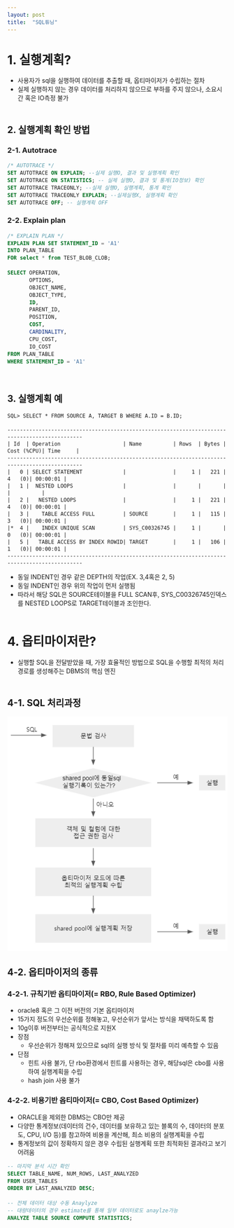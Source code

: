```yaml
---
layout: post
title:  "SQL튜닝"
---
```


# 1. 실행계획?
- 사용자가 sql을 실행하여 데이터를 추출할 때, 옵티마이저가 수립하는 절차
- 실제 실행하지 않는 경우 데이터를 처리하지 않으므로 부하를 주지 않으나, 소요시간 혹은 IO측정 불가
<br><br>


  
## 2. 실행계획 확인 방법
### 2-1. Autotrace
```sql
/* AUTOTRACE */
SET AUTOTRACE ON EXPLAIN; --실제 실행O, 결과 및 실행계획 확인
SET AUTOTRACE ON STATISTICS; -- 실제 실행O, 결과 및 통계(IO정보) 확인
SET AUTOTRACE TRACEONLY; --실제 실행O, 실행계획, 통계 확인
SET AUTOTRACE TRACEONLY EXPLAIN; --실제실행X, 실행계획 확인
SET AUTOTRACE OFF; -- 실행계획 OFF
```

### 2-2. Explain plan
```sql
/* EXPLAIN PLAN */
EXPLAIN PLAN SET STATEMENT_ID = 'A1'
INTO PLAN_TABLE
FOR select * from TEST_BLOB_CLOB;

SELECT OPERATION,
       OPTIONS,
       OBJECT_NAME,
       OBJECT_TYPE,
       ID,
       PARENT_ID,
       POSITION,
       COST,
       CARDINALITY,
       CPU_COST,
       IO_COST
FROM PLAN_TABLE
WHERE STATEMENT_ID = 'A1'
```
<br>

## 3. 실행계획 예
```
SQL> SELECT * FROM SOURCE A, TARGET B WHERE A.ID = B.ID;

----------------------------------------------------------------------------------------------
| Id  | Operation                    | Name          | Rows  | Bytes | Cost (%CPU)| Time     |
----------------------------------------------------------------------------------------------
|   0 | SELECT STATEMENT             |               |     1 |   221 |     4   (0)| 00:00:01 |
|   1 |  NESTED LOOPS                |               |       |       |            |          |
|   2 |   NESTED LOOPS               |               |     1 |   221 |     4   (0)| 00:00:01 |
|   3 |    TABLE ACCESS FULL         | SOURCE        |     1 |   115 |     3   (0)| 00:00:01 |
|*  4 |    INDEX UNIQUE SCAN         | SYS_C00326745 |     1 |       |     0   (0)| 00:00:01 |
|   5 |   TABLE ACCESS BY INDEX ROWID| TARGET        |     1 |   106 |     1   (0)| 00:00:01 |
----------------------------------------------------------------------------------------------
```
- 동일 INDENT인 경우 같은 DEPTH의 작업(EX. 3,4혹은 2, 5)
- 동일 INDENT인 경우 위의 작업이 먼저 실행됨
- 따라서 해당 SQL은 SOURCE테이블을 FULL SCAN후, SYS_C00326745인덱스를 NESTED LOOPS로 TARGET테이블과 조인한다.
<br><br>
  

# 4. 옵티마이저란?
- 실행할 SQL을 전달받았을 때, 가장 효율적인 방법으로 SQL을 수행할 최적의 처리 경로를 생성해주는 DBMS의 핵심 엔진
<br><br>
  
## 4-1. SQL 처리과정
![img.png](/assets/images/sql-optimizer.png)
<br>

## 4-2. 옵티마이저의 종류
### 4-2-1. 규칙기반 옵티마이저(= RBO, Rule Based Optimizer)
- oracle8 혹은 그 이전 버전의 기본 옵티마이저
- 15가지 정도의 우선순위를 정해놓고, 우선순위가 앞서는 방식을 채택하도록 함
- 10g이후 버전부터는 공식적으로 지원X
- 장점
  - 우선순위가 정해져 있으므로 sql의 실행 방식 및 절차를 미리 예측할 수 있음
- 단점
  - 힌트 사용 불가, 단 rbo환경에서 힌트를 사용하는 경우, 해당sql은 cbo를 사용하여 실행계획을 수립
  - hash join 사용 불가
    <br>
    

### 4-2-2. 비용기반 옵티마이저(= CBO, Cost Based Optimizer)
- ORACLE을 제외한 DBMS는 CBO만 제공
- 다양한 통계정보(데이터의 건수, 데이터를 보유하고 있는 블록의 수, 데이터의 분포도, CPU, I/O 등)를 참고하여 비용을 계산해, 최소 비용의 실행계획을 수립
- 통계정보의 값이 정확하지 않은 경우 수립된 실행계획 또한 최적화된 결과라고 보기 어려움
```sql
-- 마지막 분석 시간 확인
SELECT TABLE_NAME, NUM_ROWS, LAST_ANALYZED
FROM USER_TABLES
ORDER BY LAST_ANALYZED DESC;

-- 전체 데이터 대상 수동 Anaylyze
-- 대량데이터의 경우 estimate를 통해 일부 데이터로도 anaylze가능
ANALYZE TABLE SOURCE COMPUTE STATISTICS;
```